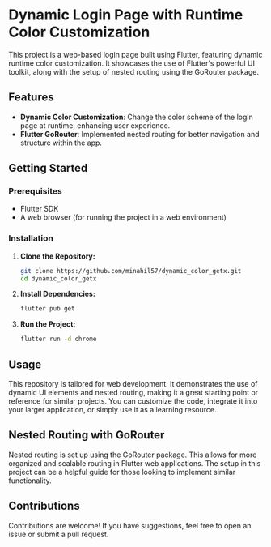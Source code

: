

# Dynamic Login Page with Runtime Color Customization

This project is a web-based login page built using Flutter, featuring dynamic runtime color customization. It showcases the use of Flutter's powerful UI toolkit, along with the setup of nested routing using the GoRouter package.

## Features

- **Dynamic Color Customization**: Change the color scheme of the login page at runtime, enhancing user experience.
- **Flutter GoRouter**: Implemented nested routing for better navigation and structure within the app.


## Getting Started

### Prerequisites

- Flutter SDK
- A web browser (for running the project in a web environment)

### Installation

1. **Clone the Repository:**
   ```bash
   git clone https://github.com/minahil57/dynamic_color_getx.git
   cd dynamic_color_getx
   ```

2. **Install Dependencies:**
   ```bash
   flutter pub get
   ```

3. **Run the Project:**
   ```bash
   flutter run -d chrome
   ```

## Usage

This repository is tailored for web development. It demonstrates the use of dynamic UI elements and nested routing, making it a great starting point or reference for similar projects. You can customize the code, integrate it into your larger application, or simply use it as a learning resource.

## Nested Routing with GoRouter

Nested routing is set up using the GoRouter package. This allows for more organized and scalable routing in Flutter web applications. The setup in this project can be a helpful guide for those looking to implement similar functionality.

## Contributions

Contributions are welcome! If you have suggestions, feel free to open an issue or submit a pull request.



